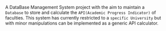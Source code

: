 A DataBase Management System project with the aim to maintain a `Database` to store and calculate the `API(Academic Progress Indicator)` of faculties. This system has currently restricted to a `specific University` but with minor manipulations can be implemented as a generic API calculator.
